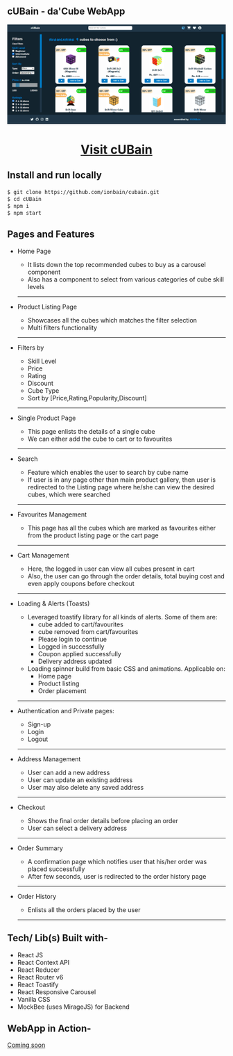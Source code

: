 ## cUBain - da'Cube WebApp
<div align="center">
<img src="https://github.com/iONBain/cuBain/blob/master/public/productListing.png" />

# [Visit cUBain](https://cu-bain.vercel.app/)

</div>

## Install and run locally
```
$ git clone https://github.com/ionbain/cubain.git
$ cd cUBain
$ npm i
$ npm start
```


## **Pages and Features**

- Home Page
    - It lists down the top recommended cubes to buy as a carousel component
    - Also has a component to select from various categories of cube skill levels
    ---

- Product Listing Page 
    - Showcases all the cubes which matches the filter selection
    - Multi filters functionality
    ---

- Filters by
    - Skill Level 
    - Price
    - Rating 
    - Discount
    - Cube Type
    - Sort by [Price,Rating,Popularity,Discount]
    ---
- Single Product Page
    - This page enlists the details of a single cube
    - We can either add the cube to cart or to favourites
    ---
- Search
    - Feature which enables the user to  search by cube name
    - If user is in any page other than main product gallery, then user is redirected to the Listing page where he/she can view the desired cubes, which were searched
    ---
- Favourites Management
    - This page has all the cubes which are marked as favourites either from the product listing page or the cart page
    ---
- Cart Management
    - Here, the logged in user can view all cubes present in cart
    - Also, the user can go through the order details, total buying cost and even apply coupons before checkout
    ---
- Loading & Alerts (Toasts)
    - Leveraged toastify library for all kinds of alerts. Some of them are:
        - cube added to cart/favourites
        - cube removed from cart/favourites 
        - Please login to continue
        - Logged in successfully
        - Coupon applied successfully
        - Delivery address updated
    - Loading spinner build from basic CSS and animations. Applicable on:
        - Home page
        - Product listing
        - Order placement
    ---
- Authentication and Private pages:
  - Sign-up
  - Login
  - Logout
  ---

- Address Management
    - User can add a new address
    - User can update an existing address
    - User may also delete any saved address 
    ---
- Checkout 
    - Shows the final order details before placing an order
    - User can select a delivery address
    ---

- Order Summary
    - A confirmation page which notifies user that his/her order was placed successfully
    - After few seconds, user is redirected to the order history page
    --- 
- Order History
    - Enlists all the orders placed by the user 
    ---

## **Tech/ Lib(s) Built with-**
- React JS
- React Context API 
- React Reducer
- React Router v6
- React Toastify
- React Responsive Carousel
- Vanilla CSS
- MockBee (uses MirageJS) for Backend

## **WebApp in Action-**
[Coming soon](https:/google.com)
